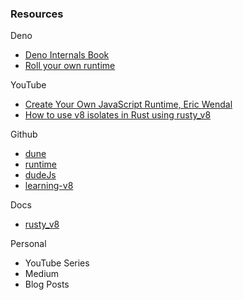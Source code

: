 


### Resources  
Deno
- [Deno Internals Book](https://choubey.gitbook.io/internals-of-deno)
- [Roll your own runtime](https://deno.com/blog/roll-your-own-javascript-runtime) 

YouTube
- [Create Your Own JavaScript Runtime, Eric Wendal](https://www.youtube.com/watch?v=ynNDmp7hBdo&t=1s)
- [How to use v8 isolates in Rust using rusty_v8](https://www.youtube.com/watch?v=ZzbmcQv-VJc&t=637s) 

Github
- [dune](https://github.com/aalykiot/dune)
- [runtime](https://github.com/novel-js/runtime)
- [dudeJs](https://github.com/ghost8395/dudeJS) 
- [learning-v8](https://github.com/danbev/learning-v8)

Docs
- [rusty_v8](https://docs.rs/rusty_v8/latest/rusty_v8/)

Personal
- YouTube Series 
- Medium
- Blog Posts
